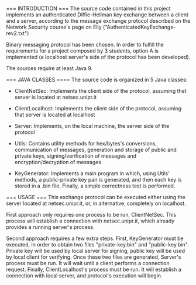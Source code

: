 === INTRODUCTION ===
The source code contained in this project implements an authenticated Diffie-Hellman key exchange between a client and a server, according to the message exchange protocol described on the Network Security course's page on Elly ("AuthenticatedKeyExchange-rev2.txt")

Binary messaging protocol has been chosen.
In order to fulfill the requirements for a project composed by 3 students, option A is implemented (a localhost server's side of the protocol has been developed).

The sources require at least Java 9.

=== JAVA CLASSES ====
The source code is organized in 5 Java classes:

- ClientNetSec: Implements the client side of the protocol, assuming that server is located at netsec.unipr.it 

- ClientLocalhost: Implements the client side of the protocol, assuming that server is located at localhost 

- Server: Implements, on the local machine, the server side of the protocol

- Utils: Contains utility methods for hex/bytes's conversions, communication of messages, generation and storage of public and private keys, signing/verification of messages and encryption/decryption of messages 

- KeyGenerator: Implements a main program in which, using Utils' methods, a public-private key pair is generated, and then each key is stored in a .bin file. Finally, a simple correctness test is performed. 


=== USAGE ===
This exchange protocol can be executed either using the server located at netsec.unipr.it, or, in alternative, completely on localhost.

First approach only requires one process to be run, ClientNetSec.
This process will establish a connection with netsec.unipr.it, which already provides a running server's process.

Second approach requires a few extra steps.
First, KeyGenerator must be executed, in order to obtain two files "private-key.bin" and "public-key.bin".
Private key will be used by local server for signing, public key will be used by local client for verifying.
Once these two files are generated, Server's process must be run. It will wait until a client performs a connection request.
Finally, ClientLocalhost's process must be run. It will establish a connection with local server, and protocol's execution will begin.
